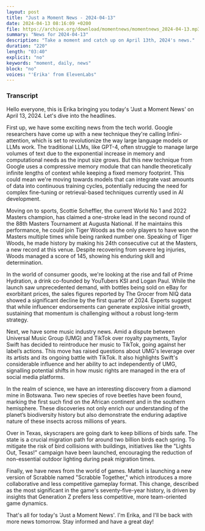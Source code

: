 ```yaml
---
layout: post
title: "Just a Moment News - 2024-04-13"
date: 2024-04-13 08:16:09 +0200
file: https://archive.org/download/momentnews/momentnews_2024-04-13.mp3
summary: "News for 2024-04-13"
description: "Take a moment and catch up on April 13th, 2024's news."
duration: "220"
length: "03:40"
explicit: "no"
keywords: "moment, daily, news"
block: "no"
voices: "'Erika' from ElevenLabs"
---
```


### Transcript

Hello everyone, this is Erika bringing you today's 'Just a Moment News' on April 13, 2024. Let's dive into the headlines.

First up, we have some exciting news from the tech world. Google researchers have come up with a new technique they're calling Infini-attention, which is set to revolutionize the way large language models or LLMs work. The traditional LLMs, like GPT-4, often struggle to manage large volumes of text due to the exponential increase in memory and computational needs as the input size grows. But this new technique from Google uses a compressive memory module that can handle theoretically infinite lengths of context while keeping a fixed memory footprint. This could mean we're moving towards models that can integrate vast amounts of data into continuous training cycles, potentially reducing the need for complex fine-tuning or retrieval-based techniques currently used in AI development.

Moving on to sports, Scottie Scheffler, the current World No 1 and 2022 Masters champion, has claimed a one-stroke lead in the second round of the 88th Masters Tournament at Augusta National. If he maintains this performance, he could join Tiger Woods as the only players to have won the Masters multiple times while being ranked number one. Speaking of Tiger Woods, he made history by making his 24th consecutive cut at the Masters, a new record at this venue. Despite recovering from severe leg injuries, Woods managed a score of 145, showing his enduring skill and determination.

In the world of consumer goods, we're looking at the rise and fall of Prime Hydration, a drink co-founded by YouTubers KSI and Logan Paul. While the launch saw unprecedented demand, with bottles being sold on eBay for exorbitant prices, the sales figures reported by The Grocer from NIQ data showed a significant decline by the first quarter of 2024. Experts suggest that while influencer endorsements can generate explosive initial growth, sustaining that momentum is challenging without a robust long-term strategy.

Next, we have some music industry news. Amid a dispute between Universal Music Group (UMG) and TikTok over royalty payments, Taylor Swift has decided to reintroduce her music to TikTok, going against her label’s actions. This move has raised questions about UMG's leverage over its artists and its ongoing battle with TikTok. It also highlights Swift's considerable influence and her ability to act independently of UMG, signalling potential shifts in how music rights are managed in the era of social media platforms.

In the realm of science, we have an interesting discovery from a diamond mine in Botswana. Two new species of rove beetles have been found, marking the first such find on the African continent and in the southern hemisphere. These discoveries not only enrich our understanding of the planet’s biodiversity history but also demonstrate the enduring adaptive nature of these insects across millions of years.

Over in Texas, skyscrapers are going dark to keep billions of birds safe. The state is a crucial migration path for around two billion birds each spring. To mitigate the risk of bird collisions with buildings, initiatives like the "Lights Out, Texas!" campaign have been launched, encouraging the reduction of non-essential outdoor lighting during peak migration times.

Finally, we have news from the world of games. Mattel is launching a new version of Scrabble named "Scrabble Together," which introduces a more collaborative and less competitive gameplay format. This change, described as the most significant in the game's seventy-five-year history, is driven by insights that Generation Z prefers less competitive, more team-oriented game dynamics.

That's all for today's 'Just a Moment News'. I'm Erika, and I'll be back with more news tomorrow. Stay informed and have a great day!
